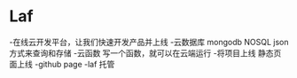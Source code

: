 # Laf
-在线云开发平台，让我们快速开发产品并上线
    -云数据库
        mongodb NOSQL   json方式来查询和存储
    -云函数
        写一个函数，就可以在云端运行
-将项目上线 静态页面上线
    -github page
    -laf 托管